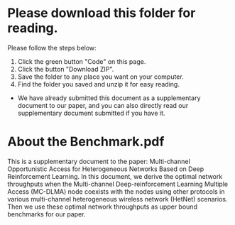 # Please download this folder for reading.
Please follow the steps below:
   1. Click the green button "Code" on this page.
   2. Click the button "Download ZIP".
   3. Save the folder to any place you want on your computer.
   4. Find the folder you saved and unzip it for easy reading.
  * We have already submitted this document as a supplementary document to our paper, and you can also directly read our supplementary document submitted if you have it.
# About the Benchmark.pdf
This is a supplementary document to the paper: Multi-channel Opportunistic Access for Heterogeneous Networks Based on Deep Reinforcement Learning. In this document, we derive the optimal network throughputs when the Multi-channel Deep-reinforcement Learning Multiple Access (MC-DLMA) node coexists with the nodes using other protocols in various multi-channel heterogeneous wireless network (HetNet) scenarios. Then we use these optimal network throughputs as upper bound benchmarks for our paper.
